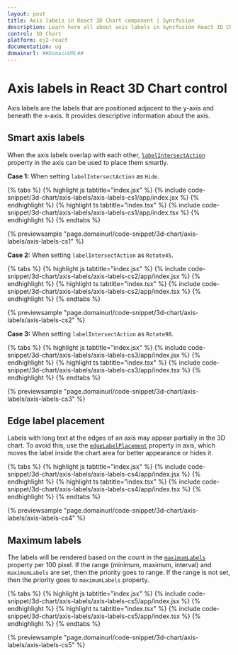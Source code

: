 ```yaml
---
layout: post
title: Axis labels in React 3D Chart component | Syncfusion
description: Learn here all about axis labels in Syncfusion React 3D Chart component of Syncfusion Essential JS 2 and more.
control: 3D Chart
platform: ej2-react
documentation: ug
domainurl: ##DomainURL##
---
```


# Axis labels in React 3D Chart control

Axis labels are the labels that are positioned adjacent to the y-axis and beneath the x-axis. It provides descriptive information about the axis.

## Smart axis labels

When the axis labels overlap with each other, [`labelIntersectAction`](https://helpej2.syncfusion.com/react/documentation/api/chart3d/axis3DModel/#labelintersectaction) property in the axis can be used to place them smartly.

**Case 1:** When setting `labelIntersectAction` as `Hide`.

{% tabs %}
{% highlight js tabtitle="index.jsx" %}
{% include code-snippet/3d-chart/axis-labels/axis-labels-cs1/app/index.jsx %}
{% endhighlight %}
{% highlight ts tabtitle="index.tsx" %}
{% include code-snippet/3d-chart/axis-labels/axis-labels-cs1/app/index.tsx %}
{% endhighlight %}
{% endtabs %}

{% previewsample "page.domainurl/code-snippet/3d-chart/axis-labels/axis-labels-cs1" %}

**Case 2:** When setting `labelIntersectAction` as `Rotate45`.

{% tabs %}
{% highlight js tabtitle="index.jsx" %}
{% include code-snippet/3d-chart/axis-labels/axis-labels-cs2/app/index.jsx %}
{% endhighlight %}
{% highlight ts tabtitle="index.tsx" %}
{% include code-snippet/3d-chart/axis-labels/axis-labels-cs2/app/index.tsx %}
{% endhighlight %}
{% endtabs %}

{% previewsample "page.domainurl/code-snippet/3d-chart/axis-labels/axis-labels-cs2" %}

**Case 3:** When setting `labelIntersectAction` as `Rotate90`.

{% tabs %}
{% highlight js tabtitle="index.jsx" %}
{% include code-snippet/3d-chart/axis-labels/axis-labels-cs3/app/index.jsx %}
{% endhighlight %}
{% highlight ts tabtitle="index.tsx" %}
{% include code-snippet/3d-chart/axis-labels/axis-labels-cs3/app/index.tsx %}
{% endhighlight %}
{% endtabs %}

{% previewsample "page.domainurl/code-snippet/3d-chart/axis-labels/axis-labels-cs3" %}

## Edge label placement

Labels with long text at the edges of an axis may appear partially in the 3D chart. To avoid this,
use the [`edgeLabelPlacement`](https://helpej2.syncfusion.com/react/documentation/api/chart3d/axis3DModel/#edgelabelplacement) property in axis, which moves the label inside the chart area for better appearance or hides it.

{% tabs %}
{% highlight js tabtitle="index.jsx" %}
{% include code-snippet/3d-chart/axis-labels/axis-labels-cs4/app/index.jsx %}
{% endhighlight %}
{% highlight ts tabtitle="index.tsx" %}
{% include code-snippet/3d-chart/axis-labels/axis-labels-cs4/app/index.tsx %}
{% endhighlight %}
{% endtabs %}

{% previewsample "page.domainurl/code-snippet/3d-chart/axis-labels/axis-labels-cs4" %}

## Maximum labels

The labels will be rendered based on the count in the [`maximumLabels`](https://helpej2.syncfusion.com/react/documentation/api/chart3d/axis3DModel/#maximumlabels) property per 100 pixel. If the range (minimum, maximum, interval) and `maximumLabels` are set, then the priority goes to range. If the range is not set, then the priority goes to `maximumLabels` property.

{% tabs %}
{% highlight js tabtitle="index.jsx" %}
{% include code-snippet/3d-chart/axis-labels/axis-labels-cs5/app/index.jsx %}
{% endhighlight %}
{% highlight ts tabtitle="index.tsx" %}
{% include code-snippet/3d-chart/axis-labels/axis-labels-cs5/app/index.tsx %}
{% endhighlight %}
{% endtabs %}

{% previewsample "page.domainurl/code-snippet/3d-chart/axis-labels/axis-labels-cs5" %}